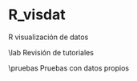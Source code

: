 # R_visdat
R visualización de datos

\lab  Revisión de tutoriales

\pruebas  Pruebas con datos propios
